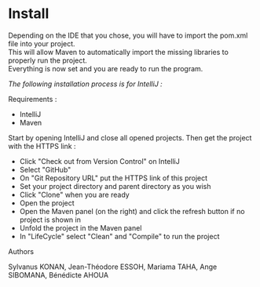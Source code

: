 # Install

Depending on the IDE that you chose, you will have to import the pom.xml file into your project.  
This will allow Maven to automatically import the missing libraries to properly run the project.  
Everything is now set and you are ready to run the program.

*The following installation process is for IntelliJ :*  

Requirements :
- IntelliJ
- Maven

Start by opening IntelliJ and close all opened projects.
Then get the project with the HTTPS link :
  - Click "Check out from Version Control" on IntelliJ
  - Select "GitHub"
  - On "Git Repository URL" put the HTTPS link of this project
  - Set your project directory and parent directory as you wish
  - Click "Clone" when you are ready
  - Open the project
  - Open the Maven panel (on the right) and click the refresh button if no project is shown in
  - Unfold the project in the Maven panel
  - In "LifeCycle" select "Clean" and "Compile" to run the project

Authors

Sylvanus KONAN, Jean-Théodore ESSOH, Mariama TAHA, Ange SIBOMANA, Bénédicte AHOUA
